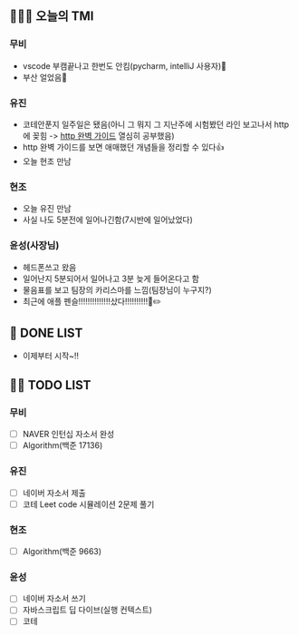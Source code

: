 ## 🤸🏻‍♂️ 오늘의 TMI

### 무비

- vscode 부캠끝나고 한번도 안킴(pycharm, intelliJ 사용자)👏
- 부산 얼었음🧊

### 유진

- 코테안푼지 일주일은 됐음(아니 그 뭐지 그 지난주에 시험봤던 라인 보고나서 http에 꽂힘 -> [http 완벽 가이드](http://www.kyobobook.co.kr/product/detailViewKor.laf?mallGb=KOR&ejkGb=KOR&barcode=9788966261208) 열심히 공부했음)
- http 완벽 가이드를 보면 애매했던 개념들을 정리할 수 있다👍
- 오늘 현조 만남

### 현조

- 오늘 유진 만남
- 사실 나도 5분전에 일어나긴함(7시반에 일어났었다)

### 윤성(사장님)

- 헤드폰쓰고 왔음
- 일어난지 5분되어서 일어나고 3분 늦게 들어온다고 함
- 물음표를 보고 팀장의 카리스마를 느낌(팀장님이 누구지?)
- 최근에 애플 펜슬!!!!!!!!!!!!!!샀다!!!!!!!!!!🍎✏️

## 🎨 DONE LIST

- 이제부터 시작~!!

## 🙋🏻 TODO LIST

### 무비

- [ ] NAVER 인턴십 자소서 완성
- [ ] Algorithm(백준 17136)

### 유진

- [ ] 네이버 자소서 제출
- [ ] 코테 Leet code 시뮬레이션 2문제 풀기

### 현조

- [ ] Algorithm(백준 9663)

### 윤성

- [ ] 네이버 자소서 쓰기
- [ ] 자바스크립트 딥 다이브(실행 컨텍스트)
- [ ] 코테
